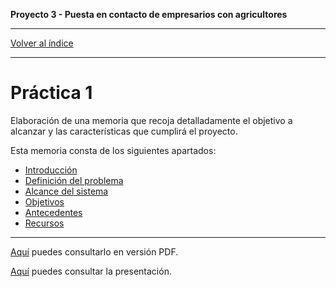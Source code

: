 __Proyecto 3 - Puesta en contacto de empresarios con agricultores__

---

[Volver al índice](../../README.md)

---

# Práctica 1

Elaboración de una memoria que recoja detalladamente el objetivo a alcanzar y las características que cumplirá el proyecto.

Esta memoria consta de los siguientes apartados:

* [Introducción](01-intro.md)
* [Definición del problema](02-problem.md)
* [Alcance del sistema](03-alcance.md)
* [Objetivos](04-objetivos.md)
* [Antecedentes](05-antecedentes.md)
* [Recursos](06-resources.md)

---

[Aquí](../../assets/memoria.pdf) puedes consultarlo en versión PDF.

[Aquí](../../assets/IW_grupo8_p1_p2.pdf) puedes consultar la presentación.
